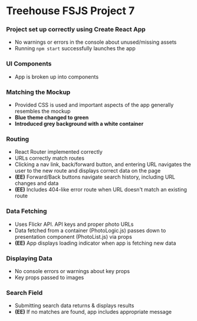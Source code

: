 # Treehouse FSJS Project 7

### Project set up correctly using Create React App
- No warnings or errors in the console about unused/missing assets
- Running `npm start` successfully launches the app

### UI Components
- App is broken up into components

### Matching the Mockup 
- Provided CSS is used and important aspects of the app generally resembles the mockup
- **Blue theme changed to green**
- **Introduced grey background with a white container**

### Routing
- React Router implemented correctly
- URLs correctly match routes
- Clicking a nav link, back/forward button, and entering URL navigates the user to the new route and displays correct data on the page
- **(EE)** Forward/Back buttons navigate search history, including URL changes and data
- **(EE)** Includes 404-like error route when URL doesn't match an existing route

### Data Fetching
- Uses Flickr API. API keys and proper photo URLs
- Data fetched from a container (PhotoLogic.js) passes down to presentation component (PhotoList.js) via props
- **(EE)** App displays loading indicator when app is fetching new data

### Displaying Data
- No console errors or warnings about key props
- Key props passed to images

### Search Field
- Submitting search data returns & displays results
- **(EE)** If no matches are found, app includes appropriate message
